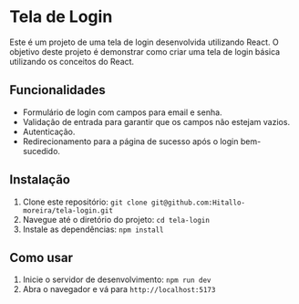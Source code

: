 # Tela de Login

Este é um projeto de uma tela de login desenvolvida utilizando React. O objetivo deste projeto é demonstrar como criar uma tela de login básica utilizando os conceitos do React.

## Funcionalidades

- Formulário de login com campos para email e senha.
- Validação de entrada para garantir que os campos não estejam vazios.
- Autenticação.
- Redirecionamento para a página de sucesso após o login bem-sucedido.

## Instalação

1. Clone este repositório: `git clone git@github.com:Hitallo-moreira/tela-login.git`
2. Navegue até o diretório do projeto: `cd tela-login`
3. Instale as dependências: `npm install`

## Como usar

1. Inicie o servidor de desenvolvimento: `npm run dev`
2. Abra o navegador e vá para `http://localhost:5173`
